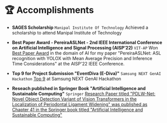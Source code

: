 # 🏆 Accomplishments

- **SAGES Scholarship** `Manipal Institute Of Technology`
  Achieved a scholarship to attend Manipal Institute of Technology

- **Best Paper Award - PereiraASLNet - 2nd IEEE International Conference on Artificial Intelligence and Signal Processing (AISP’22)** `VIT-AP`
  Won [Best Paper Award](https://drive.google.com/file/d/1EHkD64vyqyrvIyTMu4LmrP0KcQS9gmdd) in the domain of AI for my paper "PereiraASLNet: ASL recognition with YOLOX with Mean Average Precision and Inference Time Considerations" at the AISP'22 IEEE Conference.

- **Top 9 for Project Submission "EventDiva (E-Diva)"** `Samsung NEXT GenAI Hackathon`
  [Top 9](https://drive.google.com/file/d/14fN-BJ7WhmYvFH_gorwM0xWBWJdIuRjJ/view?usp=sharing) at Samsung NEXT GenAI Hackathon 

- **Reseach published in Springer Book "Artificial Intelligence and Sustainable Computing"** `Springer`
 [Research Paper titled "PDLW-Net: Novel Object Detection Variant of Vision Transformers in the Localization of Periodontal Ligament Widening" was published as Chapter 41 in the Springer book titled "Artificial Intelligence and Sustainable Computing"](https://link.springer.com/chapter/10.1007/978-981-99-1431-9_41) 